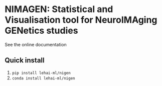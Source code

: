 # NIMAGEN: Statistical and Visualisation tool for NeuroIMAging GENetics studies

See the online documentation

## Quick install

1. `pip install lehai-ml/nigen`
2. `conda install lehai-ml/nigen`

